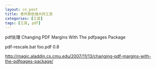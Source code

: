 ```yaml
---
layout: cn_post
title: 老外那些强大的工具
categories: [工具]
tags: [工具, pdf]
---
```


pdf处理
Changing PDF Margins With The pdfpages Package

pdf-rescale.bat foo.pdf 0.8

http://magic.aladdin.cs.cmu.edu/2007/11/13/changing-pdf-margins-with-the-pdfpages-package/


